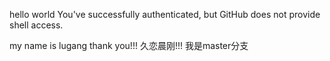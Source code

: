 hello world
You've successfully authenticated, but GitHub does not provide shell access.

my name is lugang
thank you!!!
久恋晨刚!!!
我是master分支

